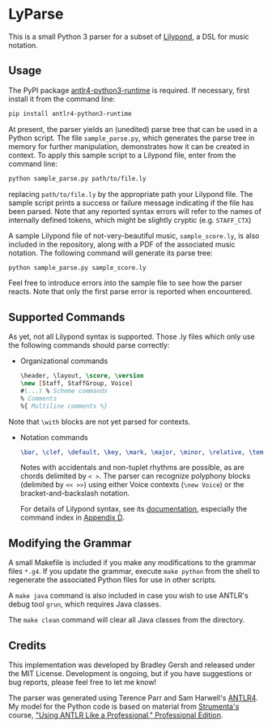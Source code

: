 # LyParse

This is a small Python 3 parser for a subset of [Lilypond](https://lilypond.org), a DSL
for music notation.

## Usage

The PyPI package [antlr4-python3-runtime](https://pypi.org/project/antlr4-python3-runtime/)
is required. If necessary, first install it from the command line:

```sh
pip install antlr4-python3-runtime
```

At present, the parser yields an (unedited) parse tree that can be used in a
Python script. The file `sample_parse.py`, which generates the parse tree in
memory for further manipulation, demonstrates how it can be created in context.
To apply this sample script to a Lilypond file, enter from the command line:

```sh
python sample_parse.py path/to/file.ly
```

replacing `path/to/file.ly` by the appropriate path your Lilypond file. The
sample script prints a success or failure message indicating if the file has
been parsed. Note that any reported syntax errors will refer to the names of
internally defined tokens, which might be slightly cryptic (e.g. `STAFF_CTX`)

A sample Lilypond file of not-very-beautiful music, `sample_score.ly`, is also
included in the repository, along with a PDF of the associated music notation.
The following command will generate its parse tree:

```sh
python sample_parse.py sample_score.ly
```

Feel free to introduce errors into the sample file to see how the parser reacts.
Note that only the first parse error is reported when encountered.

## Supported Commands

As yet, not all Lilypond syntax is supported. Those .ly files which only use
the following commands should parse correctly:

- Organizational commands

  ```lilypond
  \header, \layout, \score, \version
  \new [Staff, StaffGroup, Voice]
  #(...) % Scheme commands
  % Comments
  %{ Multiline comments %}
  ```

Note that `\with` blocks are not yet parsed for contexts.

- Notation commands

  ```lilypond
  \bar, \clef, \default, \key, \mark, \major, \minor, \relative, \tempo, \time
  ```

  Notes with accidentals and non-tuplet rhythms are possible, as are chords
  delimited by `< >`. The parser can recognize polyphony blocks (delimited by `<< >>`)
  using either Voice contexts (`\new Voice`) or the bracket-and-backslash notation.

  For details of Lilypond syntax, see its [documentation](https://lilypond.org/doc/v2.21/Documentation/notation/index),
  especially the command index in [Appendix D](https://lilypond.org/doc/v2.21/Documentation/notation/lilypond-command-index).

## Modifying the Grammar

A small Makefile is included if you make any modifications to the grammar files
`*.g4`. If you update the grammar, execute `make python` from the shell to
regenerate the associated Python files for use in other scripts.

A `make java` command is also included in case you wish to use ANTLR's debug
tool `grun`, which requires Java classes.

The `make clean` command will clear all Java classes from the directory.

## Credits

This implementation was developed by Bradley Gersh and released under the MIT
License. Development is ongoing, but if you have suggestions or bug reports,
please feel free to let me know!

The parser was generated using Terence Parr and Sam Harwell's
[ANTLR4](https://www.antlr.org/). My model for the Python code is based on
material from [Strumenta's](https://strumenta.com/) course,
["Using ANTLR Like a Professional," Professional Edition](https://tomassetti.me/antlr-course-2-edition/).
